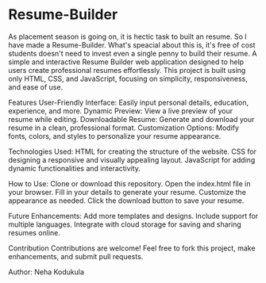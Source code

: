 # Resume-Builder
As placement season is going on, it is hectic task to built an resume. So I have made a Resume-Builder.
What's speacial about this is, it's free of cost students doesn't need to invest even a single penny to build their resume.
A simple and interactive Resume Builder web application designed to help users create professional resumes effortlessly. This project is built using only HTML, CSS, and JavaScript, focusing on simplicity, responsiveness, and ease of use.

Features
User-Friendly Interface: Easily input personal details, education, experience, and more.
Dynamic Preview: View a live preview of your resume while editing.
Downloadable Resume: Generate and download your resume in a clean, professional format.
Customization Options: Modify fonts, colors, and styles to personalize your resume appearance.

Technologies Used:
HTML for creating the structure of the website.
CSS for designing a responsive and visually appealing layout.
JavaScript for adding dynamic functionalities and interactivity.

How to Use:
Clone or download this repository.
Open the index.html file in your browser.
Fill in your details to generate your resume.
Customize the appearance as needed.
Click the download button to save your resume.

Future Enhancements:
Add more templates and designs.
Include support for multiple languages.
Integrate with cloud storage for saving and sharing resumes online.

Contribution
Contributions are welcome! Feel free to fork this project, make enhancements, and submit pull requests.

Author: Neha Kodukula
